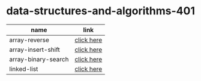 # data-structures-and-algorithms-401

name                    | link
-------------------     |-----------------------------
array-reverse           | [click here](array-reverse/README.md)
array-insert-shift      | [click here](array-insert-shift/README.md)
array-binary-search     | [click here](array-insert-shift/README.md)
linked-list             | [click here](linked-list/README.md)